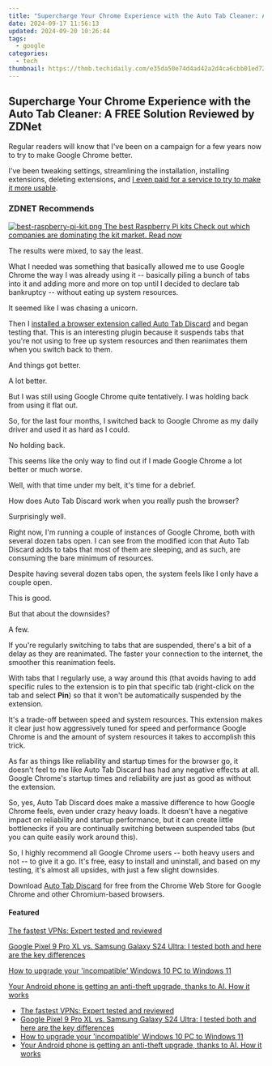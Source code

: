 ```yaml
---
title: "Supercharge Your Chrome Experience with the Auto Tab Cleaner: A FREE Solution Reviewed by ZDNet"
date: 2024-09-17 11:56:13
updated: 2024-09-20 10:26:44
tags:
  - google
categories:
  - tech
thumbnail: https://thmb.techidaily.com/e35da50e74d4ad42a2d4ca6cbb01ed721572402298c4b208ceac1efbbaaf58d4.png
---
```


## Supercharge Your Chrome Experience with the Auto Tab Cleaner: A FREE Solution Reviewed by ZDNet

Regular readers will know that I've been on a campaign for a few years now to try to make Google Chrome better. 

I've been tweaking settings, streamlining the installation, installing extensions, deleting extensions, and [I even paid for a service to try to make it more usable](https://www.zdnet.com/article/paying-money-to-make-google-chrome-faster-and-use-less-ram/).

### **ZDNET** Recommends

[![best-raspberry-pi-kit.png](https://www.zdnet.com/a/img/resize/07b0e2d7c6cfe001c55ad89abe0f27d9ccd5e6b5/2021/08/16/ef0233c0-3680-45c8-8a20-9c41dd07d0bb/best-raspberry-pi-kit.png?auto=webp&fit=crop&frame=1&height=238.5&width=459) The best Raspberry Pi kits Check out which companies are dominating the kit market.  Read now](https://www.zdnet.com/article/best-raspberry-pi-kit/)

The results were mixed, to say the least.

What I needed was something that basically allowed me to use Google Chrome the way I was already using it -- basically piling a bunch of tabs into it and adding more and more on top until I decided to declare tab bankruptcy -- without eating up system resources.

It seemed like I was chasing a unicorn.

Then I [installed a browser extension called Auto Tab Discard](https://www.zdnet.com/article/if-you-use-google-chrome-you-need-to-install-this-now/) and began testing that. This is an interesting plugin because it suspends tabs that you're not using to free up system resources and then reanimates them when you switch back to them.

And things got better.

A lot better.

But I was still using Google Chrome quite tentatively. I was holding back from using it flat out.

So, for the last four months, I switched back to Google Chrome as my daily driver and used it as hard as I could. 

No holding back.

This seems like the only way to find out if I made Google Chrome a lot better or much worse.

Well, with that time under my belt, it's time for a debrief.

How does Auto Tab Discard work when you really push the browser?

Surprisingly well.

Right now, I'm running a couple of instances of Google Chrome, both with several dozen tabs open. I can see from the modified icon that Auto Tab Discard adds to tabs that most of them are sleeping, and as such, are consuming the bare minimum of resources. 

Despite having several dozen tabs open, the system feels like I only have a couple open.

This is good.

But that about the downsides?

A few.

If you're regularly switching to tabs that are suspended, there's a bit of a delay as they are reanimated. The faster your connection to the internet, the smoother this reanimation feels. 

With tabs that I regularly use, a way around this (that avoids having to add specific rules to the extension is to pin that specific tab (right-click on the tab and select **Pin**) so that it won't be automatically suspended by the extension.

It's a trade-off between speed and system resources. This extension makes it clear just how aggressively tuned for speed and performance Google Chrome is and the amount of system resources it takes to accomplish this trick.

As far as things like reliability and startup times for the browser go, it doesn't feel to me like Auto Tab Discard has had any negative effects at all. Google Chrome's startup times and reliability are just as good as without the extension.

So, yes, Auto Tab Discard does make a massive difference to how Google Chrome feels, even under crazy heavy loads. It doesn't have a negative impact on reliability and startup performance, but it can create little bottlenecks if you are continually switching between suspended tabs (but you can quite easily work around this).

So, I highly recommend all Google Chrome users -- both heavy users and not -- to give it a go. It's free, easy to install and uninstall, and based on my testing, it's almost all upsides, with just a few slight downsides.

Download [Auto Tab Discard](https://chrome.google.com/webstore/detail/auto-tab-discard/jhnleheckmknfcgijgkadoemagpecfol/) for free from the Chrome Web Store for Google Chrome and other Chromium-based browsers.

#### Featured

[The fastest VPNs: Expert tested and reviewed](https://www.zdnet.com/article/fastest-vpn/ "The fastest VPNs: Expert tested and reviewed")

[Google Pixel 9 Pro XL vs. Samsung Galaxy S24 Ultra: I tested both and here are the key differences](https://www.zdnet.com/article/google-pixel-9-pro-xl-vs-samsung-galaxy-s24-ultra/ "Google Pixel 9 Pro XL vs. Samsung Galaxy S24 Ultra: I tested both and here are the key differences")

[How to upgrade your 'incompatible' Windows 10 PC to Windows 11](https://www.zdnet.com/article/how-to-upgrade-your-incompatible-windows-10-pc-to-windows-11/ "How to upgrade your 'incompatible' Windows 10 PC to Windows 11")

[Your Android phone is getting an anti-theft upgrade, thanks to AI. How it works](https://www.zdnet.com/article/your-android-phone-is-getting-an-anti-theft-upgrade-thanks-to-ai-how-it-works/ "Your Android phone is getting an anti-theft upgrade, thanks to AI. How it works")

* [The fastest VPNs: Expert tested and reviewed](https://www.zdnet.com/article/fastest-vpn/ "The fastest VPNs: Expert tested and reviewed")
* [Google Pixel 9 Pro XL vs. Samsung Galaxy S24 Ultra: I tested both and here are the key differences](https://www.zdnet.com/article/google-pixel-9-pro-xl-vs-samsung-galaxy-s24-ultra/ "Google Pixel 9 Pro XL vs. Samsung Galaxy S24 Ultra: I tested both and here are the key differences")
* [How to upgrade your 'incompatible' Windows 10 PC to Windows 11](https://www.zdnet.com/article/how-to-upgrade-your-incompatible-windows-10-pc-to-windows-11/ "How to upgrade your 'incompatible' Windows 10 PC to Windows 11")
* [Your Android phone is getting an anti-theft upgrade, thanks to AI. How it works](https://www.zdnet.com/article/your-android-phone-is-getting-an-anti-theft-upgrade-thanks-to-ai-how-it-works/ "Your Android phone is getting an anti-theft upgrade, thanks to AI. How it works")

<ins class="adsbygoogle"
     style="display:block"
     data-ad-format="autorelaxed"
     data-ad-client="ca-pub-7571918770474297"
     data-ad-slot="1223367746"></ins>



<ins class="adsbygoogle"
     style="display:block"
     data-ad-client="ca-pub-7571918770474297"
     data-ad-slot="8358498916"
     data-ad-format="auto"
     data-full-width-responsive="true"></ins>
